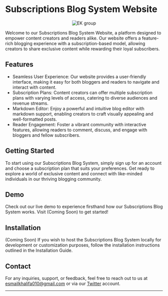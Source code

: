 # Subscriptions Blog System Website

<div align="center">
    <img src="https://ibb.co/qBmgC47" alt="EK group">
</div>

Welcome to our Subscriptions Blog System Website, a platform designed to empower content creators and readers alike. Our website offers a feature-rich blogging experience with a subscription-based model, allowing creators to share exclusive content while rewarding their loyal subscribers.

## Features

- Seamless User Experience: Our website provides a user-friendly interface, making it easy for both bloggers and readers to navigate and interact with content.
- Subscription Plans: Content creators can offer multiple subscription plans with varying levels of access, catering to diverse audiences and revenue streams.
- Markdown Editor: Enjoy a powerful and intuitive blog editor with markdown support, enabling creators to craft visually appealing and well-formatted posts.
- Reader Engagement: Foster a vibrant community with interactive features, allowing readers to comment, discuss, and engage with bloggers and fellow subscribers.

## Getting Started

To start using our Subscriptions Blog System, simply sign up for an account and choose a subscription plan that suits your preferences. Get ready to explore a world of exclusive content and connect with like-minded individuals in our thriving blogging community.

## Demo

Check out our live demo to experience firsthand how our Subscriptions Blog System works. Visit (Coming Soon) to get started!

## Installation
(Coming Soon)
If you wish to host the Subscriptions Blog System locally for development or customization purposes, follow the installation instructions outlined in the Installation Guide.

## Contact

For any inquiries, support, or feedback, feel free to reach out to us at esmailkhalifa010@gmail.com or via our [Twitter](https://twitter.com/EsmailKhalifa10) account.

---


